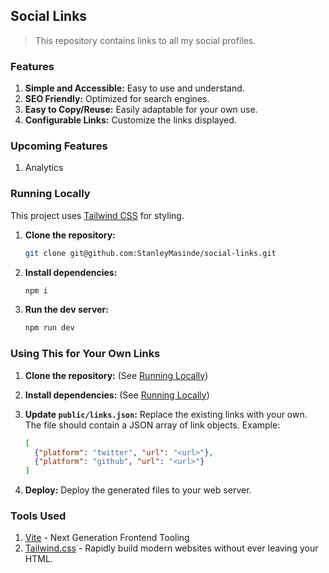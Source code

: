 ## Social Links

> This repository contains links to all my social profiles.

### Features

1.  **Simple and Accessible:** Easy to use and understand.
2.  **SEO Friendly:** Optimized for search engines.
3.  **Easy to Copy/Reuse:** Easily adaptable for your own use.
4.  **Configurable Links:** Customize the links displayed.

### Upcoming Features

1.  Analytics

### Running Locally

This project uses [Tailwind CSS][tailwind] for styling.

1.  **Clone the repository:**
    ```bash
    git clone git@github.com:StanleyMasinde/social-links.git
    ```
2.  **Install dependencies:**
    ```bash
    npm i
    ```
3.  **Run the dev server:**
    ```bash
    npm run dev
    ```

### Using This for Your Own Links

1.  **Clone the repository:** (See [Running Locally](#running-locally))
2.  **Install dependencies:** (See [Running Locally](#running-locally))
3.  **Update `public/links.json`:** Replace the existing links with your own. The file should contain a JSON array of link objects. Example:

    ```json
    [
      {"platform": "twitter", "url": "<url>"},
      {"platform": "github", "url": "<url>"}
    ]
    ```

4.  **Deploy:** Deploy the generated files to your web server.

### Tools Used

1.  [Vite][vite] - Next Generation Frontend Tooling
2.  [Tailwind.css][tailwind] - Rapidly build modern websites without ever leaving your HTML.

[tailwind]: https://tailwindcss.com/
[vite]: https://vitejs.dev
